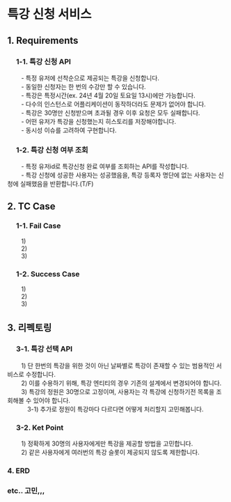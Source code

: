 # 특강 신청 서비스

## 1. Requirements

### &emsp; 1-1. 특강 신청 API
&emsp;&emsp; - 특정 유저에 선착순으로 제공되는 특강을 신청합니다. <br />
&emsp;&emsp; - 동일한 신청자는 한 번의 수강만 할 수 있습니다. <br />
&emsp;&emsp; - 특강은 특정시간(ex. 24년 4월 20일 토요일 13시)에만 가능합니다. <br />
&emsp;&emsp; - 다수의 인스턴스로 어플리케이션이 동작하더라도 문제가 없어야 합니다. <br />
&emsp;&emsp; - 특강은 30명만 신청받으며 초과될 경우 이후 요청은 모두 실패합니다. <br />
&emsp;&emsp; - 어떤 유저가 특강을 신청했는지 히스토리를 저장해야합니다. <br />
&emsp;&emsp; - 동시성 이슈를 고려하여 구현합니다. <br />

### &emsp; 1-2. 특강 신청 여부 조회
&emsp;&emsp; - 특정 유저id로 특강신청 완료 여부를 조회하는 API를 작성합니다. <br />
&emsp;&emsp; - 특강 신청에 성공한 사용자는 성공했음을, 특강 등록자 명단에 없는 사용자는 신청에 실패했음을 반환합니다.(T/F) <br />

## 2. TC Case


### &emsp; 1-1.  Fail Case
&emsp;&emsp; 1)  <br />
&emsp;&emsp; 2)  <br />
&emsp;&emsp; 3)  <br />

### &emsp; 1-2. Success Case
&emsp;&emsp; 1)  <br />
&emsp;&emsp; 2)  <br />
&emsp;&emsp; 3)  <br />


## 3. 리펙토링

### &emsp; 3-1. 특강 선택 API
&emsp;&emsp; 1) 단 한번의 특강을 위한 것이 아닌 날짜별로 특강이 존재할 수 있는 범용적인 서비스로 수정합니다. <br />
&emsp;&emsp; 2) 이를 수용하기 위해, 특강 엔티티의 경우 기존의 설계에서 변경되어야 합니다. <br />
&emsp;&emsp; 3) 특강의 정원은 30명으로 고정이며, 사용자는 각 특강에 신청하기전 목록을 조회해볼 수 있어야 합니다. <br />
&emsp;&emsp;&emsp; 3-1) 추가로 정원이 특강마다 다르다면 어떻게 처리할지 고민해봅니다. <br />

### &emsp; 3-2. Ket Point
&emsp;&emsp; 1) 정확하게 30명의 사용자에게만 특강을 제공할 방법을 고민합니다. <br />
&emsp;&emsp; 2) 같은 사용자에게 여러번의 특강 슬롯이 제공되지 않도록 제한합니다. <br />


### 4. ERD






### etc.. 고민,,,






